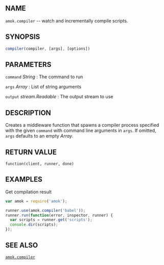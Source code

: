 ---
---

## NAME

`amok.compiler` -- watch and incrementally compile scripts.

## SYNOPSIS

```js
compiler(compiler, [args], [options])
```

## PARAMETERS

`command` *String*
:   The command to run

`args` *Array*
:   List of string arguments

`output` *stream.Readable*
:   The output stream to use

## DESCRIPTION

Creates a middleware function that spawns a compiler process specified with the given
`command` with command line arguments in `args`. If omitted, `args` defaults to an
empty *Array*.

## RETURN VALUE

`function(client, runner, done)`

## EXAMPLES

Get compilation result

```js
var amok = require('amok');

runner.use(amok.compiler('babel'));
runner.run(function(error, inspector, runner) {
  var scripts = runner.get('scripts');
  console.dir(scripts);
});
```

## SEE ALSO

[`amok.compiler`](amok.compiler.3.md)